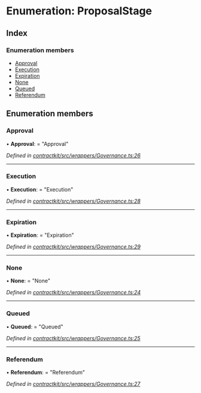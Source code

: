 # Enumeration: ProposalStage

## Index

### Enumeration members

* [Approval](_wrappers_governance_.proposalstage.md#approval)
* [Execution](_wrappers_governance_.proposalstage.md#execution)
* [Expiration](_wrappers_governance_.proposalstage.md#expiration)
* [None](_wrappers_governance_.proposalstage.md#none)
* [Queued](_wrappers_governance_.proposalstage.md#queued)
* [Referendum](_wrappers_governance_.proposalstage.md#referendum)

## Enumeration members

###  Approval

• **Approval**: = "Approval"

*Defined in [contractkit/src/wrappers/Governance.ts:26](https://github.com/celo-org/celo-monorepo/blob/master/packages/contractkit/src/wrappers/Governance.ts#L26)*

___

###  Execution

• **Execution**: = "Execution"

*Defined in [contractkit/src/wrappers/Governance.ts:28](https://github.com/celo-org/celo-monorepo/blob/master/packages/contractkit/src/wrappers/Governance.ts#L28)*

___

###  Expiration

• **Expiration**: = "Expiration"

*Defined in [contractkit/src/wrappers/Governance.ts:29](https://github.com/celo-org/celo-monorepo/blob/master/packages/contractkit/src/wrappers/Governance.ts#L29)*

___

###  None

• **None**: = "None"

*Defined in [contractkit/src/wrappers/Governance.ts:24](https://github.com/celo-org/celo-monorepo/blob/master/packages/contractkit/src/wrappers/Governance.ts#L24)*

___

###  Queued

• **Queued**: = "Queued"

*Defined in [contractkit/src/wrappers/Governance.ts:25](https://github.com/celo-org/celo-monorepo/blob/master/packages/contractkit/src/wrappers/Governance.ts#L25)*

___

###  Referendum

• **Referendum**: = "Referendum"

*Defined in [contractkit/src/wrappers/Governance.ts:27](https://github.com/celo-org/celo-monorepo/blob/master/packages/contractkit/src/wrappers/Governance.ts#L27)*
